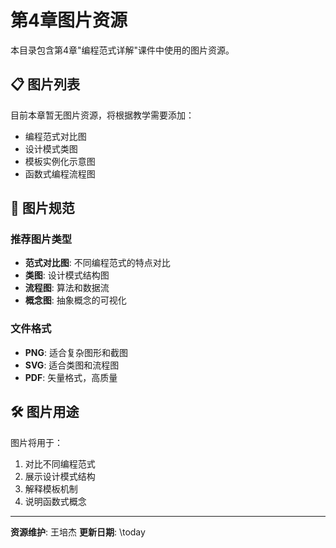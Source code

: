 # 第4章图片资源

本目录包含第4章"编程范式详解"课件中使用的图片资源。

## 📋 图片列表

目前本章暂无图片资源，将根据教学需要添加：
- 编程范式对比图
- 设计模式类图
- 模板实例化示意图
- 函数式编程流程图

## 🎨 图片规范

### 推荐图片类型
- **范式对比图**: 不同编程范式的特点对比
- **类图**: 设计模式结构图
- **流程图**: 算法和数据流
- **概念图**: 抽象概念的可视化

### 文件格式
- **PNG**: 适合复杂图形和截图
- **SVG**: 适合类图和流程图
- **PDF**: 矢量格式，高质量

## 🛠️ 图片用途

图片将用于：
1. 对比不同编程范式
2. 展示设计模式结构
3. 解释模板机制
4. 说明函数式概念

---
**资源维护**: 王培杰
**更新日期**: \today

